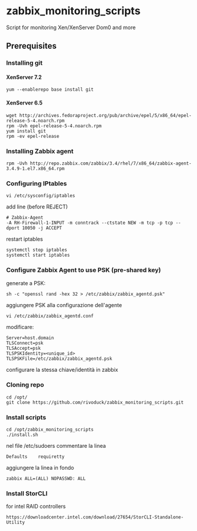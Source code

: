 # zabbix_monitoring_scripts
Script for monitoring Xen/XenServer Dom0 and more


## Prerequisites
### Installing git

#### XenServer 7.2
~~~~
yum --enablerepo base install git
~~~~

#### XenServer 6.5
~~~~
wget http://archives.fedoraproject.org/pub/archive/epel/5/x86_64/epel-release-5-4.noarch.rpm
rpm -Uvh epel-release-5-4.noarch.rpm
yum install git
rpm -ev epel-release
~~~~

### Installing Zabbix agent
~~~~
rpm -Uvh http://repo.zabbix.com/zabbix/3.4/rhel/7/x86_64/zabbix-agent-3.4.9-1.el7.x86_64.rpm
~~~~

### Configuring IPtables

~~~~
vi /etc/sysconfig/iptables
~~~~
add line (before REJECT)
~~~~
# Zabbix-Agent
-A RH-Firewall-1-INPUT -m conntrack --ctstate NEW -m tcp -p tcp --dport 10050 -j ACCEPT
~~~~
restart iptables
~~~~
systemctl stop iptables
systemctl start iptables
~~~~

### Configure Zabbix Agent to use PSK (pre-shared key)
generate a PSK:
~~~~
sh -c "openssl rand -hex 32 > /etc/zabbix/zabbix_agentd.psk"
~~~~

aggiungere PSK alla configurazione dell'agente
~~~~~
vi /etc/zabbix/zabbix_agentd.conf
~~~~~
modificare:
~~~~~
Server=host.domain
TLSConnect=psk
TLSAccept=psk
TLSPSKIdentity=<unique_id>
TLSPSKFile=/etc/zabbix/zabbix_agentd.psk
~~~~~

configurare la stessa chiave/identità in zabbix

### Cloning repo
~~~~
cd /opt/
git clone https://github.com/rivoduck/zabbix_monitoring_scripts.git
~~~~

### Install scripts
~~~~
cd /opt/zabbix_monitoring_scripts
./install.sh
~~~~

nel file /etc/sudoers
commentare la linea
~~~~
Defaults    requiretty
~~~~
aggiungere la linea in fondo
~~~~
zabbix ALL=(ALL) NOPASSWD: ALL
~~~~


### Install StorCLI
for intel RAID controllers
~~~~
https://downloadcenter.intel.com/download/27654/StorCLI-Standalone-Utility
~~~~
